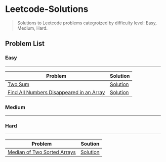 # Leetcode-Solutions

> Solutions to Leetcode problems categroized by difficulty level: Easy, Medium, Hard.

## Problem List

### Easy

---

| Problem                                                                                                             | Solution                                                                                                 |
| ------------------------------------------------------------------------------------------------------------------- | -------------------------------------------------------------------------------------------------------- |
| [Two Sum](https://leetcode.com/problems/two-sum/)                                                                   | [Solution](https://github.com/Ehtesham599/Leetcode-Solutions/blob/main/Easy/two_sum.py)                  |
| [Find All Numbers Disappeared in an Array](https://leetcode.com/problems/find-all-numbers-disappeared-in-an-array/) | [Solution](https://github.com/Ehtesham599/Leetcode-Solutions/blob/main/Easy/find_disappeared_numbers.py) |

### Medium

---

### Hard

---

| Problem                                                                                   | Soution                                                                                                      |
| ----------------------------------------------------------------------------------------- | ------------------------------------------------------------------------------------------------------------ |
| [Median of Two Sorted Arrays](https://leetcode.com/problems/median-of-two-sorted-arrays/) | [Solution](https://github.com/Ehtesham599/Leetcode-Solutions/blob/main/Hard/find_median_of_sorted_arrays.py) |
